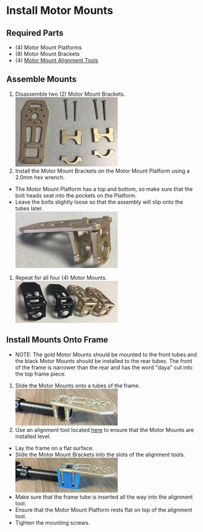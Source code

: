 Install Motor Mounts
==

Required Parts
--

- (4) Motor Mount Platforms
- (8) Motor Mount Brackets
- (4) [Motor Mount Alignment Tools](../../3d_models/motor_mount_alignment_tool/daya_680_motor_mount_tool.stl)


Assemble Mounts
--

1. Disassemble two (2) Motor Mount Brackets.\
  ![Motor Mount Parts](../images/motor_mount_parts.jpg)
1. Install the Motor Mount Brackets on the Motor Mount Platform using a 2.0mm hex wrench.
  - The Motor Mount Platform has a top and bottom, so make sure that the bolt heads seat into the pockets on the Platform.
  - Leave the bolts slightly loose so that the assembly will slip onto the tubes later.\
  ![Assebled Motor Mount](../images/assembled_motor_mount.jpg)
1. Repeat for all four (4) Motor Mounts.\
  ![4 Motor Mounts](../images/4_motor_mounts.jpg)

Install Mounts Onto Frame
--

- NOTE: The gold Motor Mounts should be mounted to the front tubes and the black Motor Mounts should be installed to the rear tubes. The front of the frame is narrower than the rear and has the word "daya" cut into the top frame piece.

1. Slide the Motor Mounts onto a tubes of the frame.\
  ![Motor Mount on Frame](../images/motor_mount_on_frame.jpg)
1. Use an alignment tool located [here](../../3d_models/motor_mount_alignment_tool/daya_680_motor_mount_tool.stl) to ensure that the Motor Mounts are installed level.
  - Lay the frame on a flat surface.
  - Slide the Motor Mount Brackets into the slots of the alignment tools.\
  ![Motor Mount on Tool](../images/motor_mount_on_tool.jpg)
  - Make sure that the frame tube is inserted all the way into the alignment tool.
  - Ensure that the Motor Mount Platform rests flat on top of the alignment tool.
  - Tighten the mounting screws.
